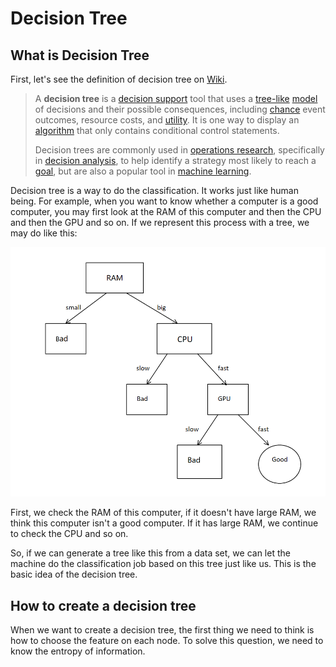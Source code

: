 # Decision Tree

## What is Decision Tree

  First, let's see the definition of decision tree on [Wiki]( https://en.wikipedia.org/wiki/Decision_tree ).

> A **decision tree** is a [decision support](https://en.wikipedia.org/wiki/Decision_support_system) tool that uses a [tree-like](https://en.wikipedia.org/wiki/Tree_(graph_theory)) [model](https://en.wikipedia.org/wiki/Causal_model) of decisions and their possible consequences, including [chance](https://en.wikipedia.org/wiki/Probability) event outcomes, resource costs, and [utility](https://en.wikipedia.org/wiki/Utility). It is one way to display an [algorithm](https://en.wikipedia.org/wiki/Algorithm) that only contains conditional control statements.
>
> Decision trees are commonly used in [operations research](https://en.wikipedia.org/wiki/Operations_research), specifically in [decision analysis](https://en.wikipedia.org/wiki/Decision_analysis), to help identify a strategy most likely to reach a [goal](https://en.wikipedia.org/wiki/Goal), but are also a popular tool in [machine learning](https://en.wikipedia.org/wiki/Decision_tree_learning).

  Decision tree is a way to do the classification. It works just like human being. For example, when you want to know whether a computer is a good computer, you may first look at the RAM of this computer and then the CPU and then the GPU and so on. If we represent this process with a tree, we may do like this:

<img src="DTexample.png" alt="An example" style="zoom:67%;" />

  First, we check the RAM of this computer, if it doesn't have large RAM, we think this computer isn't a good computer. If it has large RAM, we continue to check the CPU and so on.

  So, if we can generate a tree like this from a data set, we can let the machine do the classification job based on this tree just like us. This is the basic idea of the decision tree.

## How to create a decision tree
  When we want to create a decision tree, the first thing we need to think is how to choose the feature on each node. To solve this question, we need to know the entropy of information.